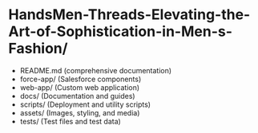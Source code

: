 # HandsMen-Threads-Elevating-the-Art-of-Sophistication-in-Men-s-Fashion/
* README.md (comprehensive documentation)
* force-app/ (Salesforce components)
* web-app/ (Custom web application)
* docs/ (Documentation and guides)
* scripts/ (Deployment and utility scripts)
* assets/ (Images, styling, and media)
* tests/ (Test files and test data)

